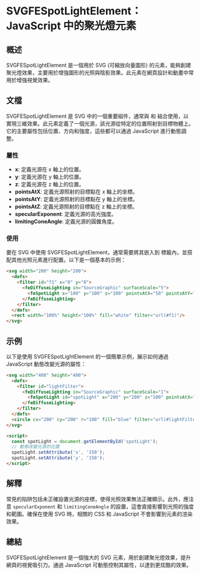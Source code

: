<!--
Meta Description: # SVGFESpotLightElement：JavaScript 中的聚光燈元素 ## 概述 SVGFESpotLightElement 是一個用於 SVG (可縮放向量圖形) 的元素，能夠創建聚光燈效果，主要用於增強圖形的光照與陰影效果。此元素在網頁設計和動畫中常用於增強視覺效果。 ## 文檔...
Meta Keywords: svg, filter, 200, 100, svgfespotlightelement
-->

# SVGFESpotLightElement：JavaScript 中的聚光燈元素

## 概述
SVGFESpotLightElement 是一個用於 SVG (可縮放向量圖形) 的元素，能夠創建聚光燈效果，主要用於增強圖形的光照與陰影效果。此元素在網頁設計和動畫中常用於增強視覺效果。

## 文檔
SVGFESpotLightElement 是 SVG 中的一個重要組件，通常與 <filter> 和 <feDiffuseLighting> 結合使用，以實現三維效果。此元素定義了一個光源，該光源從特定的位置照射到目標物體上。它的主要屬性包括位置、方向和強度，這些都可以通過 JavaScript 進行動態調整。

### 屬性
- **x**: 定義光源在 x 軸上的位置。
- **y**: 定義光源在 y 軸上的位置。
- **z**: 定義光源在 z 軸上的位置。
- **pointsAtX**: 定義光源照射的目標點在 x 軸上的坐標。
- **pointsAtY**: 定義光源照射的目標點在 y 軸上的坐標。
- **pointsAtZ**: 定義光源照射的目標點在 z 軸上的坐標。
- **specularExponent**: 定義光源的高光強度。
- **limitingConeAngle**: 定義光源的圓錐角度。

### 使用
要在 SVG 中使用 SVGFESpotLightElement，通常需要將其嵌入到 <filter> 標籤內，並搭配其他光照元素進行配置。以下是一個基本的示例：

```html
<svg width="200" height="200">
  <defs>
    <filter id="f1" x="0" y="0">
      <feDiffuseLighting in="SourceGraphic" surfaceScale="5">
        <feSpotLight x="100" y="100" z="100" pointsAtX="50" pointsAtY="50" specularExponent="20" limitingConeAngle="30"/>
      </feDiffuseLighting>
    </filter>
  </defs>
  <rect width="100%" height="100%" fill="white" filter="url(#f1)"/>
</svg>
```

## 示例
以下是使用 SVGFESpotLightElement 的一個簡單示例，展示如何通過 JavaScript 動態改變光源的屬性：

```html
<svg width="400" height="400">
  <defs>
    <filter id="lightFilter">
      <feDiffuseLighting in="SourceGraphic" surfaceScale="1">
        <feSpotLight id="spotLight" x="200" y="200" z="100" pointsAtX="200" pointsAtY="200" specularExponent="20" limitingConeAngle="20"/>
      </feDiffuseLighting>
    </filter>
  </defs>
  <circle cx="200" cy="200" r="100" fill="blue" filter="url(#lightFilter)"/>
</svg>

<script>
  const spotLight = document.getElementById('spotLight');
  // 動態改變光源的位置
  spotLight.setAttribute('x', '150');
  spotLight.setAttribute('y', '150');
</script>
```

## 解釋
常見的陷阱包括未正確設置光源的座標，使得光照效果無法正確顯示。此外，應注意 `specularExponent` 和 `limitingConeAngle` 的設置，這會直接影響到光照的強度和範圍。確保在使用 SVG 時，相關的 CSS 和 JavaScript 不會影響到元素的渲染效果。

## 總結
SVGFESpotLightElement 是一個強大的 SVG 元素，用於創建聚光燈效果，提升網頁的視覺吸引力。通過 JavaScript 可動態控制其屬性，以達到更炫酷的效果。